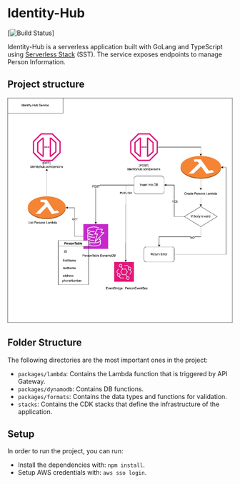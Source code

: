 Identity-Hub
============

[![Build Status](https://github.com/FranBil/Identity-Hub/actions/workflows/deploy.yml/badge.svg?branch=master)]

Identity-Hub is a serverless application built with GoLang and TypeScript using [Serverless Stack](https://sst.dev) (SST). The service exposes endpoints to manage Person Information.

## Project structure

![Architecture diagram](./IHUB-1.jpg)

## Folder Structure

The following directories are the most important ones in the project:

- `packages/lambda`: Contains the Lambda function that is triggered by API Gateway.
- `packages/dynamodb`: Contains DB functions.
- `packages/formats`: Contains the data types and functions for validation.
- `stacks`: Contains the CDK stacks that define the infrastructure of the application.

## Setup

In order to run the project, you can run:

- Install the dependencies with: `npm install`.
- Setup AWS credentials with: `aws sso login`.